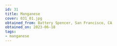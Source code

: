```yaml
---
id: 31 
title: Manganese
cover: 031_01.jpg
obtained_from: Battery Spencer, San Francisco, CA
obtained_on: 2023-06-18
tags:
- manganese
---
```

